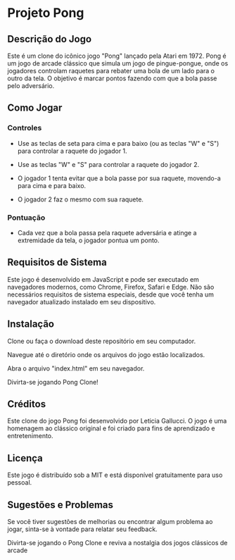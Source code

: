 # Projeto Pong

## Descrição do Jogo
Este é um clone do icônico jogo "Pong" lançado pela Atari em 1972. Pong é um jogo de arcade clássico que simula um jogo de pingue-pongue, onde os jogadores controlam raquetes para rebater uma bola de um lado para o outro da tela. O objetivo é marcar pontos fazendo com que a bola passe pelo adversário.

## Como Jogar
### Controles
- Use as teclas de seta para cima e para baixo (ou as teclas "W" e "S") para controlar a raquete do jogador 1.
- Use as teclas "W" e "S" para controlar a raquete do jogador 2.

- O jogador 1 tenta evitar que a bola passe por sua raquete, movendo-a para cima e para baixo.
- O jogador 2 faz o mesmo com sua raquete.

### Pontuação
- Cada vez que a bola passa pela raquete adversária e atinge a extremidade da tela, o jogador pontua um ponto.

## Requisitos de Sistema
Este jogo é desenvolvido em JavaScript e pode ser executado em navegadores modernos, como Chrome, Firefox, Safari e Edge. Não são necessários requisitos de sistema especiais, desde que você tenha um navegador atualizado instalado em seu dispositivo.

## Instalação
Clone ou faça o download deste repositório em seu computador.

Navegue até o diretório onde os arquivos do jogo estão localizados.

Abra o arquivo "index.html" em seu navegador.

Divirta-se jogando Pong Clone!

## Créditos
Este clone do jogo Pong foi desenvolvido por Leticia Gallucci. O jogo é uma homenagem ao clássico original e foi criado para fins de aprendizado e entretenimento.

## Licença
Este jogo é distribuído sob a MIT e está disponível gratuitamente para uso pessoal.

## Sugestões e Problemas
Se você tiver sugestões de melhorias ou encontrar algum problema ao jogar, sinta-se à vontade para relatar seu feedback.

Divirta-se jogando o Pong Clone e reviva a nostalgia dos jogos clássicos de arcade